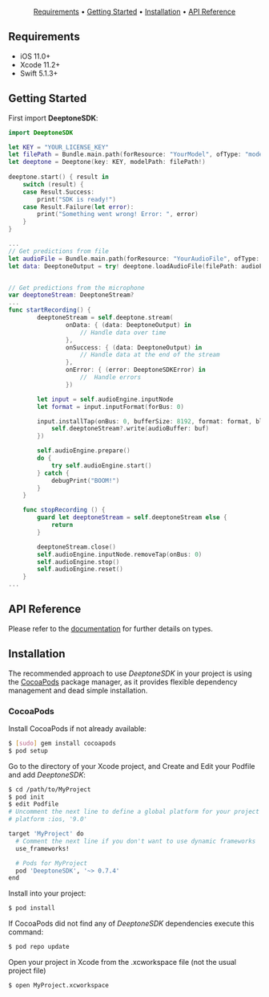 <p align="center">
  <a href="#requirements">Requirements</a> • <a href="#getting-started">Getting Started</a> • <a href="#installation">Installation</a> • <a href="#api-reference">API Reference</a>
</p>

## Requirements

- iOS 11.0+
- Xcode 11.2+
- Swift 5.1.3+

## Getting Started

First import __DeeptoneSDK__:

```swift
import DeeptoneSDK
```

```swift
let KEY = "YOUR_LICENSE_KEY"
let filePath = Bundle.main.path(forResource: "YourModel", ofType: "model")
let deeptone = Deeptone(key: KEY, modelPath: filePath!)
 
deeptone.start() { result in
    switch (result) {
    case Result.Success:
        print("SDK is ready!")
    case Result.Failure(let error):
        print("Something went wrong! Error: ", error)
    }
}

...
// Get predictions from file
let audioFile = Bundle.main.path(forResource: "YourAudioFile", ofType: ".m4a")
let data: DeeptoneOutput = try! deeptone.loadAudioFile(filePath: audioFile!)


// Get predictions from the microphone
var deeptoneStream: DeeptoneStream?
...
func startRecording() {
        deeptoneStream = self.deeptone.stream(
                onData: { (data: DeeptoneOutput) in
                    // Handle data over time
                },
                onSuccess: { (data: DeeptoneOutput) in
                    // Handle data at the end of the stream
                },
                onError: { (error: DeeptoneSDKError) in
                    //  Handle errors
                })

        let input = self.audioEngine.inputNode
        let format = input.inputFormat(forBus: 0)

        input.installTap(onBus: 0, bufferSize: 8192, format: format, block: { (buf, when) in
            self.deeptoneStream?.write(audioBuffer: buf)
        })

        self.audioEngine.prepare()
        do {
            try self.audioEngine.start()
        } catch {
            debugPrint("BOOM!")
        }
    }

    func stopRecording () {
        guard let deeptoneStream = self.deeptoneStream else {
            return
        }

        deeptoneStream.close()
        self.audioEngine.inputNode.removeTap(onBus: 0)
        self.audioEngine.stop()
        self.audioEngine.reset()
    }
...
```

## API Reference

Please refer to the [documentation](https://otosystems.github.io/deeptone-ios-sdk-dist) for further details on types.

## Installation

The recommended approach to use _DeeptoneSDK_ in your project is using the [CocoaPods](http://cocoapods.org/) package manager, as it provides flexible dependency management and dead simple installation.

### CocoaPods

Install CocoaPods if not already available:

``` bash
$ [sudo] gem install cocoapods
$ pod setup
```
Go to the directory of your Xcode project, and Create and Edit your Podfile and add _DeeptoneSDK_:

``` bash
$ cd /path/to/MyProject
$ pod init
$ edit Podfile
# Uncomment the next line to define a global platform for your project
# platform :ios, '9.0'

target 'MyProject' do
  # Comment the next line if you don't want to use dynamic frameworks
  use_frameworks!

  # Pods for MyProject
  pod 'DeeptoneSDK', '~> 0.7.4'
end
```

Install into your project:

``` bash
$ pod install
```

If CocoaPods did not find any of _DeeptoneSDK_ dependencies execute this command:

```bash
$ pod repo update
```

Open your project in Xcode from the .xcworkspace file (not the usual project file)

``` bash
$ open MyProject.xcworkspace
```
